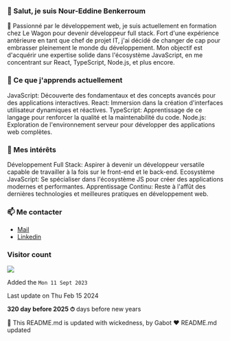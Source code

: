 

### 👋 Salut, je suis Nour-Eddine Benkerroum

🚀 Passionné par le développement web, je suis actuellement en formation chez Le Wagon pour devenir développeur full stack. Fort d'une expérience antérieure en tant que chef de projet IT, j'ai décidé de changer de cap pour embrasser pleinement le monde du développement. Mon objectif est d'acquérir une expertise solide dans l'écosystème JavaScript, en me concentrant sur React, TypeScript, Node.js, et plus encore.

### 🌱 Ce que j'apprends actuellement

JavaScript: Découverte des fondamentaux et des concepts avancés pour des applications interactives.
React: Immersion dans la création d'interfaces utilisateur dynamiques et réactives.
TypeScript: Apprentissage de ce langage pour renforcer la qualité et la maintenabilité du code.
Node.js: Exploration de l'environnement serveur pour développer des applications web complètes.

### 🎯 Mes intérêts

Développement Full Stack: Aspirer à devenir un développeur versatile capable de travailler à la fois sur le front-end et le back-end.
Ecosystème JavaScript: Se spécialiser dans l'écosystème JS pour créer des applications modernes et performantes.
Apprentissage Continu: Reste à l'affût des dernières technologies et meilleures pratiques en développement web.

### 📫 Me contacter

- [Mail](noureddine.benkerroum@gmail.com)
- [Linkedin](https://www.linkedin.com/in/nbenkerroum/)


### Visitor count

<img src="https://profile-counter.glitch.me/BNoure/count.svg" />

Added the `Mon 11 Sept 2023`

Last update on Thu Feb 15 2024

**320 day before 2025 ⏱** days before new years

🤖 This README.md is updated with wickedness, by Gabot ❤️
 README.md updated
